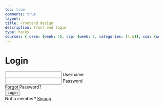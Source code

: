 ```yaml
---
toc: true
comments: true
layout: 
title: Frontend design
description: front end login
type: hacks
courses: { csse: {week: 1}, csp: {week: 1, categories: [4.A]}, csa: {week: 0} }
---
```

<html lang="en" dir="ltr">
  <head>
    <meta charset="utf-8">
    <link rel="stylesheet" href="style.css">
  </head>
  <body>
    <div class="center">
      <h1>Login</h1>
      <form method="post">
        <div class="txt_field">
          <input type="text" required>
          <span></span>
          <label>Username</label>
        </div>
        <div class="txt_field">
          <input type="password" required>
          <span></span>
          <label>Password</label>
        </div>
        <div class="pass">Forgot Password?</div>
        <input type="submit" value="Login">
        <div class="signup_link">
          Not a member? <a href="#">Signup</a>
        </div>
      </form>
    </div>
  </body>
</html>